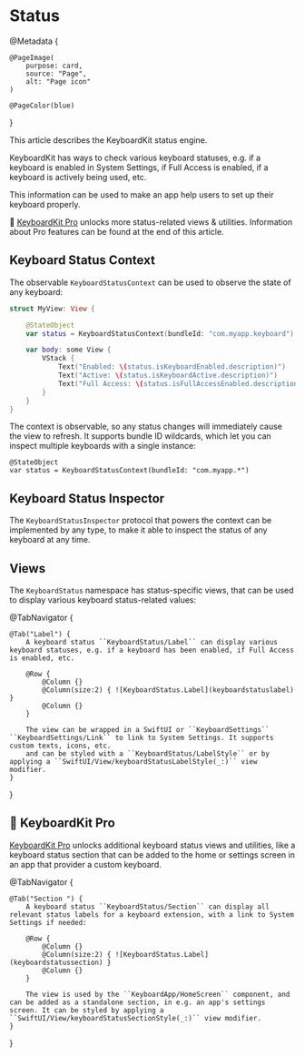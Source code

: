# Status

@Metadata {

    @PageImage(
        purpose: card,
        source: "Page",
        alt: "Page icon"
    )

    @PageColor(blue)
}

This article describes the KeyboardKit status engine.

KeyboardKit has ways to check various keyboard statuses, e.g. if a keyboard is enabled in System Settings, if Full Access is enabled, if a keyboard is actively being used, etc.

This information can be used to make an app help users to set up their keyboard properly. 

👑 [KeyboardKit Pro][Pro] unlocks more status-related views & utilities. Information about Pro features can be found at the end of this article.

[Pro]: https://github.com/KeyboardKit/KeyboardKitPro


## Keyboard Status Context

The observable ``KeyboardStatusContext`` can be used to observe the state of any keyboard:

```swift
struct MyView: View {

    @StateObject
    var status = KeyboardStatusContext(bundleId: "com.myapp.keyboard")

    var body: some View {
        VStack {
            Text("Enabled: \(status.isKeyboardEnabled.description)")
            Text("Active: \(status.isKeyboardActive.description)")
            Text("Full Access: \(status.isFullAccessEnabled.description)")
        }
    }
} 
```

The context is observable, so any status changes will immediately cause the view to refresh. It supports bundle ID wildcards, which let you can inspect multiple keyboards with a single instance:

```
@StateObject
var status = KeyboardStatusContext(bundleId: "com.myapp.*")
```


## Keyboard Status Inspector

The ``KeyboardStatusInspector`` protocol that powers the context can be implemented by any type, to make it able to inspect the status of any keyboard at any time.


## Views

The ``KeyboardStatus`` namespace has status-specific views, that can be used to display various keyboard status-related values:

@TabNavigator {
    
    @Tab("Label") {
        A keyboard status ``KeyboardStatus/Label`` can display various keyboard statuses, e.g. if a keyboard has been enabled, if Full Access is enabled, etc.
        
        @Row {
            @Column {}
            @Column(size:2) { ![KeyboardStatus.Label](keyboardstatuslabel) }
            @Column {}
        }
        
        The view can be wrapped in a SwiftUI or ``KeyboardSettings`` ``KeyboardSettings/Link`` to link to System Settings. It supports custom texts, icons, etc.
        and can be styled with a ``KeyboardStatus/LabelStyle`` or by applying a ``SwiftUI/View/keyboardStatusLabelStyle(_:)`` view modifier.
    }
}


## 👑 KeyboardKit Pro

[KeyboardKit Pro][Pro] unlocks additional keyboard status views and utilities, like a keyboard status section that can be added to the home or settings screen in an app that provider a custom keyboard.

[Pro]: https://github.com/KeyboardKit/KeyboardKitPro

@TabNavigator {
    
    @Tab("Section ") {
        A keyboard status ``KeyboardStatus/Section`` can display all relevant status labels for a keyboard extension, with a link to System Settings if needed:
        
        @Row {
            @Column {}
            @Column(size:2) { ![KeyboardStatus.Label](keyboardstatussection) }
            @Column {}
        }
        
        The view is used by the ``KeyboardApp/HomeScreen`` component, and can be added as a standalone section, in e.g. an app's settings screen. It can be styled by applying a ``SwiftUI/View/keyboardStatusSectionStyle(_:)`` view modifier.
    }
}

